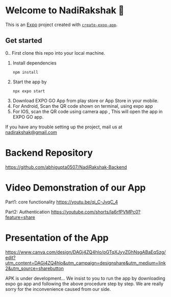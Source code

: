 # Welcome to NadiRakshak 👋

This is an [Expo](https://expo.dev) project created with [`create-expo-app`](https://www.npmjs.com/package/create-expo-app).

## Get started
0.. First clone this repo into your local machine.

1. Install dependencies
   ```
   npm install
   ```
2. Start the app by
   ```
   npx expo start
   ```
4. Download EXPO GO App from play store or App Store in your mobile.
5. For Android, Scan the QR code shown on terminal, using expo app
6. For IOS, scan the QR code using camera app , This will open the app in EXPO GO app.

If you have any trouble setting up the project, mail us at nadirakshak@gmail.com

# Backend Repository
https://github.com/abhigupta0507/NadiRakshak-Backend

# Video Demonstration of our App
Part1: core functionality
https://youtu.be/qi_C-JvqC_4

Part2: Authentication
https://youtube.com/shorts/la6rfPVMPc0?feature=share

# Presentation of the App
https://www.canva.com/design/DAGj4ZQ4hlo/pGTqXJyvZGhNsgABaEqSzg/edit?utm_content=DAGj4ZQ4hlo&utm_campaign=designshare&utm_medium=link2&utm_source=sharebutton

APK is under development...
We insist to you to run the app by downloading expo go app and following the above procedure step by step.
We are really sorry for the inconvenience caused from our side.
